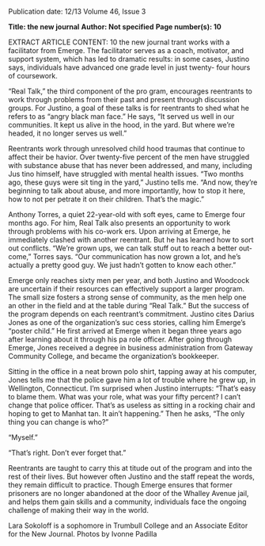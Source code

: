 Publication date: 12/13
Volume 46, Issue 3

**Title: the new journal**
**Author: Not specified**
**Page number(s): 10**

EXTRACT ARTICLE CONTENT:
10
the new journal
trant works with a facilitator from Emerge. 
The facilitator serves as a coach, motivator, 
and support system, which has led to dramatic 
results: in some cases, Justino says, individuals 
have advanced one grade level in just twenty-
four hours of coursework.


“Real Talk,” the third component of the pro­
gram, encourages reentrants to work through 
problems from their past and present through 
discussion groups. For Justino, a goal of these 
talks is for reentrants to shed what he refers to 
as “angry black man face.” He says, “It served us 
well in our communities. It kept us alive in the 
hood, in the yard. But where we’re headed, it no 
longer serves us well.”


Reentrants work through unresolved child­
hood traumas that continue to affect their be­
havior. Over twenty-five percent of the men 
have struggled with substance abuse that has 
never been addressed, and many, including Jus­
tino himself, have struggled with mental health 
issues. “Two months ago, these guys were sit­
ting in the yard,” Justino tells me. “And now, 
they’re beginning to talk about abuse, and more 
importantly, how to stop it here, how to not per­
petrate it on their children. That’s the magic.”


Anthony Torres, a quiet 22-year-old with 
soft eyes, came to Emerge four months ago. For 
him, Real Talk also presents an opportunity 
to work through problems with his co-work­
ers. Upon arriving at Emerge, he immediately 
clashed with another reentrant. But he has 
learned how to sort out conflicts. “We’re grown 
ups, we can talk stuff out to reach a better out­
come,” Torres says. “Our communication has 
now grown a lot, and he’s actually a pretty good 
guy. We just hadn’t gotten to know each other.”


Emerge only reaches sixty men per year, 
and both Justino and Woodcock are uncertain 
if their resources can effectively support a 
larger program. The small size fosters a strong 
sense of community, as the men help one an­
other in the field and at the table during “Real 
Talk.” But the success of the program depends 
on each reentrant’s commitment. Justino cites 
Darius Jones as one of the organization’s suc­
cess stories, calling him Emerge’s “poster child.” 
He first arrived at Emerge when it began three 
years ago after learning about it through his pa­
role officer. After going through Emerge, Jones 
received a degree in business administration 
from Gateway Community College, and became 
the organization’s bookkeeper.


Sitting in the office in a neat brown polo 
shirt, tapping away at his computer, Jones tells 
me that the police gave him a lot of trouble 
where he grew up, in Wellington, Connecticut. 
I’m surprised when Justino interrupts: 
“That’s easy to blame them. What was your role, 
what was your fifty percent? I can’t change 
that police officer. That’s as useless as sitting 
in a rocking chair and hoping to get to Manhat­
tan. It ain’t happening.” Then he asks, “The only 
thing you can change is who?”


“Myself.”


“That’s right. Don’t ever forget that.”


Reentrants are taught to carry this at­
titude out of the program and into the rest of 
their lives. But however often Justino and the 
staff repeat the words, they remain difficult to 
practice. Though Emerge ensures that former 
prisoners are no longer abandoned at the door 
of the Whalley Avenue jail, and helps them gain 
skills and a community, individuals face the 
ongoing challenge of making their way in the 
world.


Lara Sokoloff is a sophomore in 
Trumbull College and an Associate 
Editor for the New Journal.
Photos by Ivonne Padilla